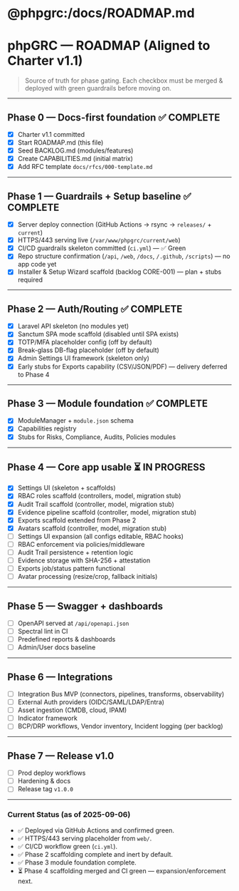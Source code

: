 # @phpgrc:/docs/ROADMAP.md
# phpGRC — ROADMAP (Aligned to Charter v1.1)

> Source of truth for phase gating. Each checkbox must be merged & deployed with green guardrails before moving on.

---

## Phase 0 — Docs-first foundation ✅ COMPLETE
- [x] Charter v1.1 committed
- [x] Start ROADMAP.md (this file)
- [x] Seed BACKLOG.md (modules/features)
- [x] Create CAPABILITIES.md (initial matrix)
- [x] Add RFC template `docs/rfcs/000-template.md`

---

## Phase 1 — Guardrails + Setup baseline ✅ COMPLETE
- [x] Server deploy connection (GitHub Actions → rsync → `releases/` + `current`)
- [x] HTTPS/443 serving live (`/var/www/phpgrc/current/web`)
- [x] CI/CD guardrails skeleton committed (`ci.yml`) — ✅ Green
- [x] Repo structure confirmation (`/api`, `/web`, `/docs`, `/.github`, `/scripts`) — no app code yet
- [x] Installer & Setup Wizard scaffold (backlog CORE-001) — plan + stubs required

---

## Phase 2 — Auth/Routing ✅ COMPLETE
- [x] Laravel API skeleton (no modules yet)
- [x] Sanctum SPA mode scaffold (disabled until SPA exists)
- [x] TOTP/MFA placeholder config (off by default)
- [x] Break-glass DB-flag placeholder (off by default)
- [x] Admin Settings UI framework (skeleton only)
- [x] Early stubs for Exports capability (CSV/JSON/PDF) — delivery deferred to Phase 4

---

## Phase 3 — Module foundation ✅ COMPLETE
- [x] ModuleManager + `module.json` schema
- [x] Capabilities registry
- [x] Stubs for Risks, Compliance, Audits, Policies modules

---

## Phase 4 — Core app usable ⏳ IN PROGRESS
- [x] Settings UI (skeleton + scaffolds)
- [x] RBAC roles scaffold (controllers, model, migration stub)
- [x] Audit Trail scaffold (controller, model, migration stub)
- [x] Evidence pipeline scaffold (controller, model, migration stub)
- [x] Exports scaffold extended from Phase 2
- [x] Avatars scaffold (controller, model, migration stub)
- [ ] Settings UI expansion (all configs editable, RBAC hooks)
- [ ] RBAC enforcement via policies/middleware
- [ ] Audit Trail persistence + retention logic
- [ ] Evidence storage with SHA-256 + attestation
- [ ] Exports job/status pattern functional
- [ ] Avatar processing (resize/crop, fallback initials)

---

## Phase 5 — Swagger + dashboards
- [ ] OpenAPI served at `/api/openapi.json`
- [ ] Spectral lint in CI
- [ ] Predefined reports & dashboards
- [ ] Admin/User docs baseline

---

## Phase 6 — Integrations
- [ ] Integration Bus MVP (connectors, pipelines, transforms, observability)  
- [ ] External Auth providers (OIDC/SAML/LDAP/Entra)
- [ ] Asset ingestion (CMDB, cloud, IPAM)
- [ ] Indicator framework
- [ ] BCP/DRP workflows, Vendor inventory, Incident logging (per backlog)

---

## Phase 7 — Release v1.0
- [ ] Prod deploy workflows
- [ ] Hardening & docs
- [ ] Release tag `v1.0.0`

---

### Current Status (as of 2025-09-06)
- ✅ Deployed via GitHub Actions and confirmed green.
- ✅ HTTPS/443 serving placeholder from `web/`.
- ✅ CI/CD workflow green (`ci.yml`).
- ✅ Phase 2 scaffolding complete and inert by default.
- ✅ Phase 3 module foundation complete.
- ⏳ Phase 4 scaffolding merged and CI green — expansion/enforcement next.
